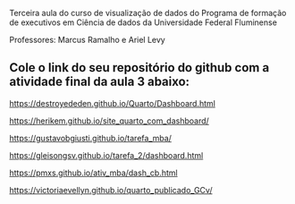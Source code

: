 Terceira aula do curso de visualização de dados do Programa de formação de executivos em Ciência de dados da Universidade Federal Fluminense

Professores: Marcus Ramalho e Ariel Levy

## Cole o link do seu repositório do github com a atividade final da aula 3 abaixo:

https://destroyededen.github.io/Quarto/Dashboard.html

https://herikem.github.io/site_quarto_com_dashboard/

https://gustavobgiusti.github.io/tarefa_mba/

https://gleisongsv.github.io/tarefa_2/dashboard.html

https://pmxs.github.io/ativ_mba/dash_cb.html

https://victoriaevellyn.github.io/quarto_publicado_GCv/
